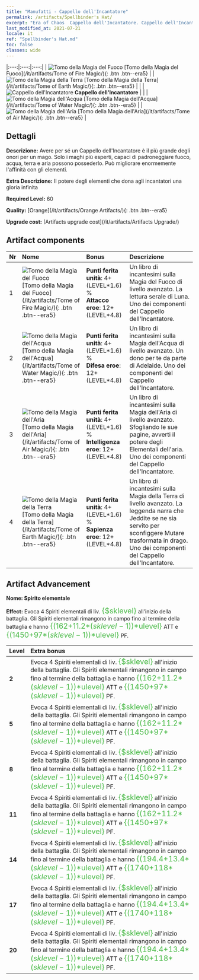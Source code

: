 ```yaml
---
title: "Manufatti - Cappello dell'Incantatore"
permalink: /artifacts/Spellbinder's Hat/
excerpt: "Era of Chaos  Cappello dell'Incantatore. Cappello dell'Incantatore Avere per sé un Cappello dell'Incantatore è il più grande degli onori per un mago. Solo i maghi più esperti, capaci di padroneggiare fuoco, acqua, terra e aria possono possederlo. Può migliorare enormemente l'affinità con gli elementi."
last_modified_at: 2021-07-21
locale: it
ref: "Spellbinder's Hat.md"
toc: false
classes: wide
---
```


  |:---:|:---:|:---:| 
  | ![Tomo della Magia del Fuoco](/images/t/artifact_40461.png) [Tomo della Magia del Fuoco](/it/artifacts/Tome of Fire Magic/){: .btn .btn--era5} |   | ![Tomo della Magia della Terra](/images/t/artifact_40464.png) [Tomo della Magia della Terra](/it/artifacts/Tome of Earth Magic/){: .btn .btn--era5} | 
  |   | ![Cappello dell'Incantatore](/images/t/icon_artifact_46.png) **Cappello dell'Incantatore** |  | 
  | ![Tomo della Magia dell'Acqua](/images/t/artifact_40462.png) [Tomo della Magia dell'Acqua](/it/artifacts/Tome of Water Magic/){: .btn .btn--era5} |   | ![Tomo della Magia dell'Aria](/images/t/artifact_40463.png) [Tomo della Magia dell'Aria](/it/artifacts/Tome of Air Magic/){: .btn .btn--era5} | 


## Dettagli

 **Descrizione:** Avere per sé un Cappello dell'Incantatore è il più grande degli onori per un mago. Solo i maghi più esperti, capaci di padroneggiare fuoco, acqua, terra e aria possono possederlo. Può migliorare enormemente l'affinità con gli elementi.

 **Extra Descrizione:** Il potere degli elementi che dona agli incantatori una gloria infinita

 **Required Level:** 60

 **Quality:** [Orange](/it/artifacts/Orange Artifacts/){: .btn .btn--era5}

 **Upgrade cost:** [Artifacts upgrade cost](/it/artifacts/Artifacts Upgrade/)



## Artifact components

  | Nr |    Nome    |   Bonus | Descrizione | 
  |:---|:-----------|:--------|:------------| 
  | 1 | ![Tomo della Magia del Fuoco](/images/t/artifact_40461.png) [Tomo della Magia del Fuoco](/it/artifacts/Tome of Fire Magic/){: .btn .btn--era5} | **Punti ferita unità**: 4+(LEVEL\*1.6) %<br/>**Attacco eroe**: 12+(LEVEL\*4.8) | Un libro di incantesimi sulla Magia del Fuoco di livello avanzato. La lettura serale di Luna. Uno dei componenti del Cappello dell'Incantatore. | 
  | 2 | ![Tomo della Magia dell'Acqua](/images/t/artifact_40462.png) [Tomo della Magia dell'Acqua](/it/artifacts/Tome of Water Magic/){: .btn .btn--era5} | **Punti ferita unità**: 4+(LEVEL\*1.6) %<br/>**Difesa eroe**: 12+(LEVEL\*4.8) | Un libro di incantesimi sulla Magia dell'Acqua di livello avanzato. Un dono per te da parte di Adelaide. Uno dei componenti del Cappello dell'Incantatore. | 
  | 3 | ![Tomo della Magia dell'Aria](/images/t/artifact_40463.png) [Tomo della Magia dell'Aria](/it/artifacts/Tome of Air Magic/){: .btn .btn--era5} | **Punti ferita unità**: 4+(LEVEL\*1.6) %<br/>**Intelligenza eroe**: 12+(LEVEL\*4.8) | Un libro di incantesimi sulla Magia dell'Aria di livello avanzato. Sfogliando le sue pagine, avverti il potere degli Elementali dell'aria. Uno dei componenti del Cappello dell'Incantatore. | 
  | 4 | ![Tomo della Magia della Terra](/images/t/artifact_40464.png) [Tomo della Magia della Terra](/it/artifacts/Tome of Earth Magic/){: .btn .btn--era5} | **Punti ferita unità**: 4+(LEVEL\*1.6) %<br/>**Sapienza eroe**: 12+(LEVEL\*4.8) | Un libro di incantesimi sulla Magia della Terra di livello avanzato. La leggenda narra che Jeddite se ne sia servito per sconfiggere Mutare trasformata in drago. Uno dei componenti del Cappello dell'Incantatore. | 


## Artifact Advancement

 **Nome: Spirito elementale**

 **Effect:** Evoca 4 Spiriti elementali di liv. <span style="color: #48b946;font-size:20px">{$sklevel}</span> all'inizio della battaglia. Gli Spiriti elementali rimangono in campo fino al termine della battaglia e hanno <span style="color: #48b946;font-size:20px">{(162+11.2*($sklevel-1))*$ulevel}</span> ATT e <span style="color: #48b946;font-size:20px">{(1450+97*($sklevel-1))*$ulevel}</span> PF.

  |  Level  |    Extra bonus  | 
  |:--------|:----------------| 
  | **2** | Evoca 4 Spiriti elementali di liv. <span style="color: #48b946;font-size:20px">{$sklevel}</span> all'inizio della battaglia. Gli Spiriti elementali rimangono in campo fino al termine della battaglia e hanno <span style="color: #48b946;font-size:20px">{(162+11.2*($sklevel-1))*$ulevel}</span> ATT e <span style="color: #48b946;font-size:20px">{(1450+97*($sklevel-1))*$ulevel}</span> PF. | 
  | **5** | Evoca 4 Spiriti elementali di liv. <span style="color: #48b946;font-size:20px">{$sklevel}</span> all'inizio della battaglia. Gli Spiriti elementali rimangono in campo fino al termine della battaglia e hanno <span style="color: #48b946;font-size:20px">{(162+11.2*($sklevel-1))*$ulevel}</span> ATT e <span style="color: #48b946;font-size:20px">{(1450+97*($sklevel-1))*$ulevel}</span> PF. | 
  | **8** | Evoca 4 Spiriti elementali di liv. <span style="color: #48b946;font-size:20px">{$sklevel}</span> all'inizio della battaglia. Gli Spiriti elementali rimangono in campo fino al termine della battaglia e hanno <span style="color: #48b946;font-size:20px">{(162+11.2*($sklevel-1))*$ulevel}</span> ATT e <span style="color: #48b946;font-size:20px">{(1450+97*($sklevel-1))*$ulevel}</span> PF. | 
  | **11** | Evoca 4 Spiriti elementali di liv. <span style="color: #48b946;font-size:20px">{$sklevel}</span> all'inizio della battaglia. Gli Spiriti elementali rimangono in campo fino al termine della battaglia e hanno <span style="color: #48b946;font-size:20px">{(162+11.2*($sklevel-1))*$ulevel}</span> ATT e <span style="color: #48b946;font-size:20px">{(1450+97*($sklevel-1))*$ulevel}</span> PF. | 
  | **14** | Evoca 4 Spiriti elementali di liv. <span style="color: #48b946;font-size:20px">{$sklevel}</span> all'inizio della battaglia. Gli Spiriti elementali rimangono in campo fino al termine della battaglia e hanno <span style="color: #48b946;font-size:20px">{(194.4+13.4*($sklevel-1))*$ulevel}</span> ATT e <span style="color: #48b946;font-size:20px">{(1740+118*($sklevel-1))*$ulevel}</span> PF. | 
  | **17** | Evoca 4 Spiriti elementali di liv. <span style="color: #48b946;font-size:20px">{$sklevel}</span> all'inizio della battaglia. Gli Spiriti elementali rimangono in campo fino al termine della battaglia e hanno <span style="color: #48b946;font-size:20px">{(194.4+13.4*($sklevel-1))*$ulevel}</span> ATT e <span style="color: #48b946;font-size:20px">{(1740+118*($sklevel-1))*$ulevel}</span> PF. | 
  | **20** | Evoca 4 Spiriti elementali di liv. <span style="color: #48b946;font-size:20px">{$sklevel}</span> all'inizio della battaglia. Gli Spiriti elementali rimangono in campo fino al termine della battaglia e hanno <span style="color: #48b946;font-size:20px">{(194.4+13.4*($sklevel-1))*$ulevel}</span> ATT e <span style="color: #48b946;font-size:20px">{(1740+118*($sklevel-1))*$ulevel}</span> PF. | 
